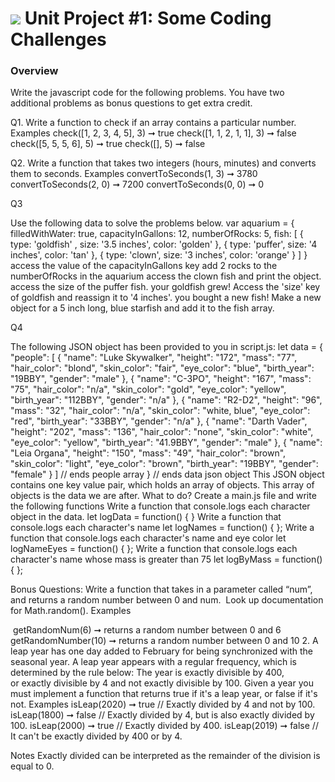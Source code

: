 # ![](https://ga-dash.s3.amazonaws.com/production/assets/logo-9f88ae6c9c3871690e33280fcf557f33.png) Unit Project #1: Some Coding Challenges

### Overview

Write the javascript code for the following problems. You have two additional problems 
as bonus questions to get extra credit.



Q1. Write a function to check if an array contains a particular number.
Examples
check([1, 2, 3, 4, 5], 3) ➞ true
check([1, 1, 2, 1, 1], 3) ➞ false
check([5, 5, 5, 6], 5) ➞ true
check([], 5) ➞ false


Q2. Write a function that takes two integers (hours, minutes) and converts them to seconds.
Examples
convertToSeconds(1, 3) ➞ 3780
convertToSeconds(2, 0) ➞ 7200
convertToSeconds(0, 0) ➞ 0



Q3

Use the following data to solve the problems below.
var  aquarium = {
    filledWithWater: true,
    capacityInGallons: 12,
    numberOfRocks: 5,
    fish: [
            {
                type: 'goldfish' ,
                size: '3.5 inches',
                color: 'golden'
            },
            {
                type: 'puffer',
                size: '4 inches',
                color: 'tan'
            },
            {
                type: 'clown',
                size: '3 inches',
                color: 'orange'
            }
        ]
}
access the value of the capacityInGallons key
add 2 rocks to the numberOfRocks in the aquarium
access the clown fish and print the object.
access the size of the puffer fish.
your goldfish grew! Access the 'size' key of goldfish and reassign it to '4 inches'.
you bought a new fish! Make a new object for a 5 inch long, blue starfish and add it to the fish array.


Q4


The following JSON object has been provided to you in script.js:
let data =  {
  	"people": [
        {
    		"name": "Luke Skywalker",
    		"height": "172",
    		"mass": "77",
    		"hair_color": "blond",
    		"skin_color": "fair",
    		"eye_color": "blue",
    		"birth_year": "19BBY",
    		"gender": "male"
    	}, {
    		"name": "C-3PO",
    		"height": "167",
    		"mass": "75",
    		"hair_color": "n/a",
    		"skin_color": "gold",
    		"eye_color": "yellow",
    		"birth_year": "112BBY",
    		"gender": "n/a"
    	}, {
    		"name": "R2-D2",
    		"height": "96",
    		"mass": "32",
    		"hair_color": "n/a",
    		"skin_color": "white, blue",
    		"eye_color": "red",
    		"birth_year": "33BBY",
    		"gender": "n/a"
    	}, {
    		"name": "Darth Vader",
    		"height": "202",
    		"mass": "136",
    		"hair_color": "none",
    		"skin_color": "white",
    		"eye_color": "yellow",
    		"birth_year": "41.9BBY",
    		"gender": "male"
    	}, {
    		"name": "Leia Organa",
    		"height": "150",
    		"mass": "49",
    		"hair_color": "brown",
    		"skin_color": "light",
    		"eye_color": "brown",
    		"birth_year": "19BBY",
    		"gender": "female"
  	  }
    ] // ends people array
  } // ends data json object
This JSON object contains one key value pair, which holds an array of objects. This array of objects is the data we are after.
What to do?
Create a main.js file and write the following functions
Write a function that console.logs each character object in the data.
let logData = function() {
}
Write a function that console.logs each character's name
let logNames = function() {
};
Write a function that console.logs each character's name and eye color
let logNameEyes = function() {
};
Write a function that console.logs each character's name whose mass is greater than 75
let logByMass = function() {
};


Bonus Questions: Write a function that takes in a parameter called “num”, and returns a random number between 0 and num.  Look up documentation for Math.random().
Examples

 getRandomNum(6) ➞  returns a random number between 0 and 6
 getRandomNumber(10) ➞ returns a random number between 0 and 10
2. A leap year has one day added to February for being synchronized with the seasonal year. A leap year appears with a regular frequency, which is determined by the rule below:
The year is exactly divisible by 400, or exactly divisible by 4 and not exactly divisible by 100.
Given a year you must implement a function that returns true if it's a leap year, or false if it's not.
Examples
isLeap(2020) ➞ true // Exactly divided by 4 and not by 100.
isLeap(1800) ➞ false // Exactly divided by 4, but is also exactly divided by 100.
isLeap(2000) ➞ true // Exactly divided by 400.
isLeap(2019) ➞ false // It can't be exactly divided by 400 or by 4.

Notes
Exactly divided can be interpreted as the remainder of the division is equal to 0.
